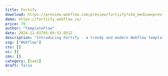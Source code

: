 ```yaml
---
title: Fortify
download: https://preview.webflow.com/preview/fortiify?utm_medium=preview_link&utm_source=designer&utm_content=fortiify&preview=10e5ea3ad133d63df4acfaf270fd5e08&locale=en&workflow=preview
demo: https://fortiify.webflow.io/
price: 79
author: "TemplateFlow"
date: 2024-12-01T05:09:53.051Z
description: "Introducing Fortify - a trendy and modern Webflow template made for security SaaS & Startup websites. With 17 ready-to-use pages, Fortify provides a comprehensive solution for creating a captivating online presence."
ssg: ["Webflow"]
css: []
ui: []
cms: []
category: [SaaS]
draft: false
---
```

